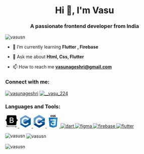 <h1 align="center">Hi 👋, I'm Vasu</h1>
<h3 align="center">A passionate frontend developer from India</h3>

<p align="left"> <img src="https://komarev.com/ghpvc/?username=vasusn&label=Profile%20views&color=0e75b6&style=flat" alt="vasusn" /> </p>

- 🌱 I’m currently learning **Flutter , Firebase**

- 💬 Ask me about **Html, Css, Flutter**

- 📫 How to reach me **vasunageshri@gmail.com**

<h3 align="left">Connect with me:</h3>
<p align="left">
<a href="https://linkedin.com/in/vasunageshri" target="blank"><img align="center" src="https://raw.githubusercontent.com/rahuldkjain/github-profile-readme-generator/master/src/images/icons/Social/linked-in-alt.svg" alt="vasunageshri" height="30" width="40" /></a>
<a href="https://instagram.com/__vasu_224" target="blank"><img align="center" src="https://raw.githubusercontent.com/rahuldkjain/github-profile-readme-generator/master/src/images/icons/Social/instagram.svg" alt="__vasu_224" height="30" width="40" /></a>
</p>

<h3 align="left">Languages and Tools:</h3>
<p align="left"> <a href="https://getbootstrap.com" target="_blank" rel="noreferrer"> <img src="https://raw.githubusercontent.com/devicons/devicon/master/icons/bootstrap/bootstrap-plain-wordmark.svg" alt="bootstrap" width="40" height="40"/> </a> <a href="https://www.cprogramming.com/" target="_blank" rel="noreferrer"> <img src="https://raw.githubusercontent.com/devicons/devicon/master/icons/c/c-original.svg" alt="c" width="40" height="40"/> </a> <a href="https://www.w3schools.com/cpp/" target="_blank" rel="noreferrer"> <img src="https://raw.githubusercontent.com/devicons/devicon/master/icons/cplusplus/cplusplus-original.svg" alt="cplusplus" width="40" height="40"/> </a> <a href="https://www.w3schools.com/css/" target="_blank" rel="noreferrer"> <img src="https://raw.githubusercontent.com/devicons/devicon/master/icons/css3/css3-original-wordmark.svg" alt="css3" width="40" height="40"/> </a> <a href="https://dart.dev" target="_blank" rel="noreferrer"> <img src="https://www.vectorlogo.zone/logos/dartlang/dartlang-icon.svg" alt="dart" width="40" height="40"/> </a> <a href="https://www.figma.com/" target="_blank" rel="noreferrer"> <img src="https://www.vectorlogo.zone/logos/figma/figma-icon.svg" alt="figma" width="40" height="40"/> </a> <a href="https://firebase.google.com/" target="_blank" rel="noreferrer"> <img src="https://www.vectorlogo.zone/logos/firebase/firebase-icon.svg" alt="firebase" width="40" height="40"/> </a> <a href="https://flutter.dev" target="_blank" rel="noreferrer"> <img src="https://www.vectorlogo.zone/logos/flutterio/flutterio-icon.svg" alt="flutter" width="40" height="40"/> </a> </p>

<p><img align="left" src="https://github-readme-stats.vercel.app/api/top-langs?username=vasusn&show_icons=true&locale=en&layout=compact" alt="vasusn" /></p>

<p>&nbsp;<img align="center" src="https://github-readme-stats.vercel.app/api?username=vasusn&show_icons=true&locale=en" alt="vasusn" /></p>

<p><img align="center" src="https://github-readme-streak-stats.herokuapp.com/?user=vasusn&" alt="vasusn" /></p>
